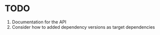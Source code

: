 # TODO

1. Documentation for the API
2. Consider how to added dependency versions as target dependencies
